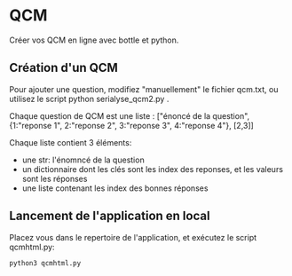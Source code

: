# QCM

Créer vos QCM en ligne avec bottle et python.

## Création d'un QCM

Pour ajouter une question, modifiez "manuellement" le fichier qcm.txt, ou utilisez le script python serialyse_qcm2.py .

Chaque question de QCM est une liste : ["énoncé de la question", {1:"reponse 1", 2:"reponse 2", 3:"reponse 3", 4:"reponse 4"}, [2,3]]

Chaque liste contient 3 éléments:

- une str: l'énomncé de la question
- un dictionnaire dont les clés sont les index des reponses, et les valeurs sont les réponses
- une liste contenant les index des bonnes réponses

## Lancement de l'application en local

Placez vous dans le repertoire de l'application, et exécutez le script qcmhtml.py:

	python3 qcmhtml.py 
